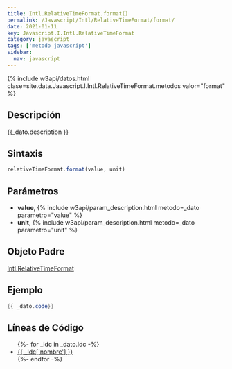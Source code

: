 ```yaml
---
title: Intl.RelativeTimeFormat.format()
permalink: /Javascript/Intl/RelativeTimeFormat/format/
date: 2021-01-11
key: Javascript.I.Intl.RelativeTimeFormat
category: javascript
tags: ['metodo javascript']
sidebar: 
  nav: javascript
---
```


{% include w3api/datos.html clase=site.data.Javascript.I.Intl.RelativeTimeFormat.metodos valor="format" %}

## Descripción
{{_dato.description }}

## Sintaxis
~~~javascript
relativeTimeFormat.format(value, unit)
~~~

## Parámetros
* **value**,  {% include w3api/param_description.html metodo=_dato parametro="value" %}
* **unit**,  {% include w3api/param_description.html metodo=_dato parametro="unit" %}

## Objeto Padre
[Intl.RelativeTimeFormat](/Javascript/Intl/RelativeTimeFormat/)

## Ejemplo
~~~java
{{ _dato.code}}
~~~

## Líneas de Código
<ul>
{%- for _ldc in _dato.ldc -%}
   <li>
       <a href="{{_ldc['url'] }}">{{ _ldc['nombre'] }}</a>
   </li>
{%- endfor -%}
</ul>
